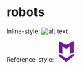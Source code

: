 # robots

Inline-style: 
![alt text](https://github.com/ternaus/robots/blob/master/images/gifs/dataset4/binary.gif")

Reference-style: 
![alt text][logo]

[logo]: https://github.com/adam-p/markdown-here/raw/master/src/common/images/icon48.png "Logo Title Text 2"
